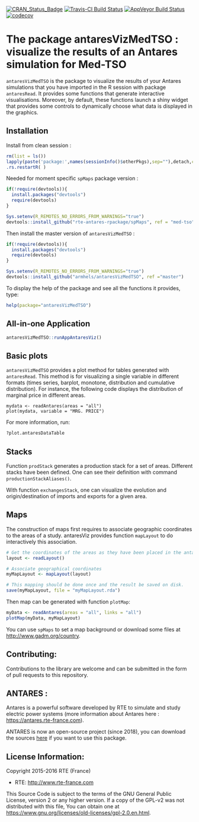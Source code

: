 [![CRAN_Status_Badge](http://www.r-pkg.org/badges/version/antaresViz)](https://cran.r-project.org/package=antaresViz)
[![Travis-CI Build Status](https://travis-ci.org/rte-antares-rpackage/antaresViz.svg?branch=master)](https://travis-ci.org/rte-antares-rpackage/antaresViz)
[![AppVeyor Build Status](https://ci.appveyor.com/api/projects/status/github/rte-antares-rpackage/antaresViz?branch=master&svg=true)](https://ci.appveyor.com/project/rte-antares-rpackage/antaresViz)[![codecov](https://codecov.io/gh/rte-antares-rpackage/antaresViz/branch/develop/graph/badge.svg)](https://codecov.io/gh/rte-antares-rpackage/antaresViz)

# The package antaresVizMedTSO : visualize the results of an Antares simulation for Med-TSO

`antaresVizMedTSO` is the package to visualize the results of your Antares simulations that you have imported in the R session with package `antaresRead`. It provides some functions that generate interactive visualisations. Moreover, by default, these functions launch a shiny widget that provides some controls to dynamically choose what data is displayed in the graphics.

## Installation

Install from clean session : 

```r
rm(list = ls())
lapply(paste('package:',names(sessionInfo()$otherPkgs),sep=""),detach,character.only=TRUE,unload=TRUE)
.rs.restartR( )
````

Needed for moment specific ``spMaps`` package version : 

```r
if(!require(devtools)){
  install.packages("devtools")
  require(devtools)
}

Sys.setenv(R_REMOTES_NO_ERRORS_FROM_WARNINGS="true")
devtools::install_github("rte-antares-rpackage/spMaps", ref = "med-tso")
```

Then install the master version of ``antaresVizMedTSO`` :

```r
if(!require(devtools)){
  install.packages("devtools")
  require(devtools)
}

Sys.setenv(R_REMOTES_NO_ERRORS_FROM_WARNINGS="true")
devtools::install_github("armhels/antaresVizMedTSO", ref ="master")
```

To display the help of the package and see all the functions it provides, type:

```r 
help(package="antaresVizMedTSO")
```

## All-in-one Application

```r 
antaresVizMedTSO::runAppAntaresViz()
```

## Basic plots

`antaresVizMedTSO` provides a plot method for tables generated with `antaresRead`. This method is for visualizing a single variable in different formats (times series, barplot, monotone, distribution and cumulative distribution). For instance, the following code displays the distribution of marginal price in different areas.

```
mydata <- readAntares(areas = "all")
plot(mydata, variable = "MRG. PRICE")
```

For more information, run:

```r
?plot.antaresDataTable
```

## Stacks

Function `prodStack` generates a production stack for a set of areas. Different stacks have been defined. One can see their definition with command `productionStackAliases()`.

With function `exchangesStack`, one can visualize the evolution and origin/destination of imports and exports for a given area.

## Maps

The construction of maps first requires to associate geographic coordinates to the areas of a study. antaresViz provides function `mapLayout` to do interactively this association.

```r
# Get the coordinates of the areas as they have been placed in the antaresSoftware
layout <- readLayout()

# Associate geographical coordinates
myMapLayout <- mapLayout(layout)

# This mapping should be done once and the result be saved on disk.
save(myMapLayout, file = "myMapLayout.rda")

```

Then map can be generated with function `plotMap`:

```r
myData <- readAntares(areas = "all", links = "all")
plotMap(myData, myMapLayout)
```

You can use `spMaps` to set a map background or download some files at http://www.gadm.org/country.

## Contributing:

Contributions to the library are welcome and can be submitted in the form of pull requests to this repository.

## ANTARES :
 Antares is a powerful software developed by RTE to simulate and study electric power systems (more information about Antares here : <https://antares.rte-france.com>).
 
 ANTARES is now an open-source project (since 2018), you can download the sources [here](https://github.com/AntaresSimulatorTeam/Antares_Simulator) if you want to use this package. 

## License Information:

Copyright 2015-2016 RTE (France)

* RTE: http://www.rte-france.com

This Source Code is subject to the terms of the GNU General Public License, version 2 or any higher version. If a copy of the GPL-v2 was not distributed with this file, You can obtain one at https://www.gnu.org/licenses/old-licenses/gpl-2.0.en.html.
